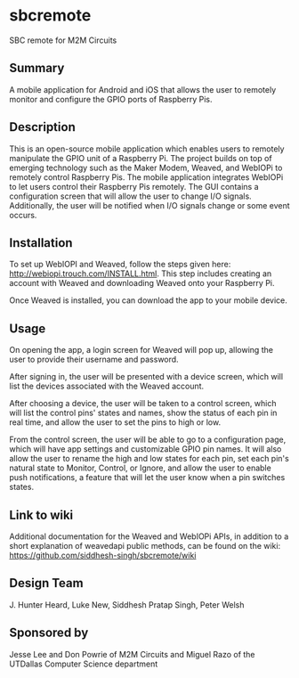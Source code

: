 # sbcremote
SBC remote for M2M Circuits

## Summary

A mobile application for Android and iOS that allows the user to remotely monitor and configure the GPIO ports of Raspberry Pis.

## Description

This is an open-source mobile application which enables users to remotely manipulate the GPIO unit of a Raspberry Pi. The project builds on top of emerging technology such as the Maker Modem, Weaved, and WebIOPi to remotely control Raspberry Pis. The mobile application integrates WebIOPi to let users control their Raspberry Pis remotely. The GUI contains a configuration screen that will allow the user to change I/O signals. Additionally, the user will be notified when I/O signals change or some event occurs.

## Installation

To set up WebIOPI and Weaved, follow the steps given here: http://webiopi.trouch.com/INSTALL.html. This step includes creating an account with Weaved and downloading Weaved onto your Raspberry Pi.

Once Weaved is installed, you can download the app to your mobile device.

## Usage

On opening the app, a login screen for Weaved will pop up, allowing the user to provide their username and password.

After signing in, the user will be presented with a device screen, which will list the devices associated with the Weaved account.

After choosing a device, the user will be taken to a control screen, which will list the control pins' states and names, show the status of each pin in real time, and allow the user to set the pins to high or low.

From the control screen, the user will be able to go to a configuration page, which will have app settings and customizable GPIO pin names. It will also allow the user to rename the high and low states for each pin, set each pin's natural state to Monitor, Control, or Ignore, and allow the user to enable push notifications, a feature that will let the user know when a pin switches states.

## Link to wiki
Additional documentation for the Weaved and WebIOPi APIs, in addition to a short explanation of weavedapi public methods, can be found on the wiki:
https://github.com/siddhesh-singh/sbcremote/wiki

##  Design Team
J. Hunter Heard,
Luke New,
Siddhesh Pratap Singh,
Peter Welsh

## Sponsored by

Jesse Lee and Don Powrie of M2M Circuits and Miguel Razo of the UTDallas Computer Science department
